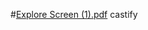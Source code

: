 #[Explore Screen (1).pdf](https://github.com/user-attachments/files/19620530/Explore.Screen.1.pdf)
 castify
